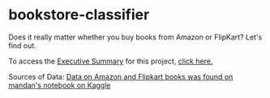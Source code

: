 # bookstore-classifier
Does it really matter whether you buy books from Amazon or FlipKart? Let's find out.

To access the [Executive Summary](https://docs.google.com/presentation/d/1uWk6AlWb-x6VRVdK_StVWo6UflCrgWWjv43tgBDnxck/edit?usp=sharing) for this project, [click here.](https://docs.google.com/presentation/d/1uWk6AlWb-x6VRVdK_StVWo6UflCrgWWjv43tgBDnxck/edit?usp=sharing)

Sources of Data:
[Data on Amazon and Flipkart books was found on mandan's notebook on Kaggle](https://www.kaggle.com/mandan/amazon-vs-flipkart-book-prices)
